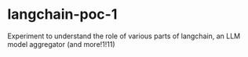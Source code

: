 # langchain-poc-1
Experiment to understand the role of various parts of langchain, an LLM model aggregator (and more!1!11)
